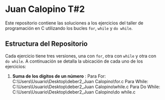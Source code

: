 # Juan Calopino T#2  
Este repositorio contiene las soluciones a los ejercicios del taller de programación en C utilizando los bucles `for`, `while` y `do while`. 
## Estructura del Repositorio 
Cada ejercicio tiene tres versiones, una con `for`, otra con `while` y otra con `do while`. A continuación se detalla la ubicación de cada uno de los ejercicios: 
1. **Suma de los dígitos de un número** :
   Para For:
C:\Users\Usuario\Desktop\deber2_Juan Calopino\for.c
  Para While:
C:\Users\Usuario\Desktop\deber2_Juan Calopino\while.c
  Para Do While:
C:\Users\Usuario\Desktop\deber2_Juan Calopino\do while.c
